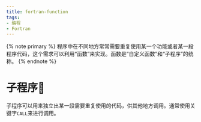 ```yaml
---
title: fortran-function
tags:
- 编程
- Fortran
---
```


{% note primary %}
程序中在不同地方常常需要重复使用某一个功能或者某一段程序代码，这个需求可以利用“函数”来实现。函数是“自定义函数”和“子程序”的统称。
{% endnote %}

# 子程序🎃

子程序可以用来独立出某一段需要重复使用的代码，供其他地方调用。通常使用关键字`CALL`来进行调用。
